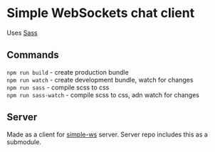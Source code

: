 # Simple WebSockets chat client

Uses [Sass](https://sass-lang.com/install)

## Commands

`npm run build` - create production bundle  
`npm run watch` - create development bundle, watch for changes  
`npm run sass` - compile scss to css  
`npm run sass-watch` - compile scss to css, adn watch for changes

## Server

Made as a client for [simple-ws](https://github.com/plavenieks/simple-ws) server.
Server repo includes this as a submodule.
